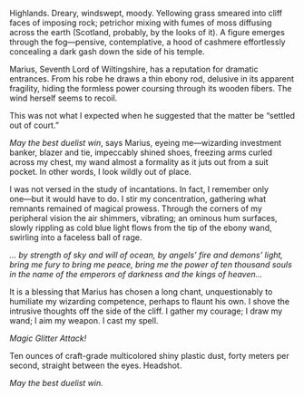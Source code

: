 <!--
.. title: May the Best Duelist Win
.. slug: may-the-best-duelist-win
.. date: 2023-12-20 00:34:26 UTC-05:00
.. tags: 
.. category: 
.. link: 
.. description: 
.. type: text
-->

Highlands. Dreary, windswept, moody. Yellowing grass smeared into cliff faces of imposing rock; petrichor mixing with fumes of moss diffusing across the earth (Scotland, probably, by the looks of it). A figure emerges through the fog―pensive, contemplative, a hood of cashmere effortlessly concealing a dark gash down the side of his temple.

<!--TEASER_END-->

Marius, Seventh Lord of Wiltingshire, has a reputation for dramatic entrances. From his robe he draws a thin ebony rod, delusive in its apparent fragility, hiding the formless power coursing through its wooden fibers. The wind herself seems to recoil.

This was not what I expected when he suggested that the matter be “settled out of court.”

*May the best duelist win*, says Marius, eyeing me―wizarding investment banker, blazer and tie, impeccably shined shoes, freezing arms curled across my chest, my wand almost a formality as it juts out from a suit pocket. In other words, I look wildly out of place.

I was not versed in the study of incantations. In fact, I remember only one―but it would have to do. I stir my concentration, gathering what remnants remained of magical prowess. Through the corners of my peripheral vision the air shimmers, vibrating; an ominous hum surfaces, slowly rippling as cold blue light flows from the tip of the ebony wand, swirling into a faceless ball of rage.

*... by strength of sky and will of ocean, by angels’ fire and demons’ light, bring me fury to bring me peace, bring me the power of ten thousand souls in the name of the emperors of darkness and the kings of heaven...*

It is a blessing that Marius has chosen a long chant, unquestionably to humiliate my wizarding competence, perhaps to flaunt his own. I shove the intrusive thoughts off the side of the cliff. I gather my courage; I draw my wand; I aim my weapon. I cast my spell.

*Magic Glitter Attack!*

Ten ounces of craft-grade multicolored shiny plastic dust, forty meters per second, straight between the eyes. Headshot.

*May the best duelist win.*